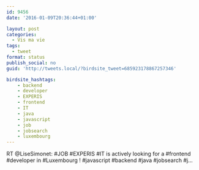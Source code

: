 ```yaml
---
id: 9456
date: '2016-01-09T20:36:44+01:00'

layout: post
categories:
  - Vis ma vie
tags:
  - tweet
format: status
publish_social: no
guid: 'http://tweets.local/?birdsite_tweet=685923178867257346'

birdsite_hashtags:
    - backend
    - developer
    - EXPERIS
    - frontend
    - IT
    - java
    - javascript
    - job
    - jobsearch
    - luxembourg
---
```


RT @LiseSimonet: #JOB #EXPERIS #IT is actively looking for a #frontend #developer in #Luxembourg ! #javascript #backend #java #jobsearch #j…